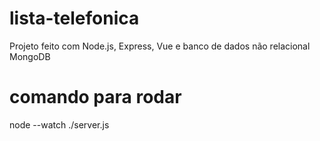 # lista-telefonica
Projeto feito com Node.js, Express, Vue e banco de dados não relacional MongoDB

# comando para rodar
node --watch ./server.js